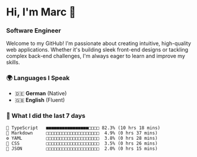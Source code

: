 # Hi, I'm Marc 👋 
### Software Engineer

Welcome to my GitHub! I'm passionate about creating intuitive, high-quality web applications. Whether it's building sleek front-end designs or tackling complex back-end challenges, I'm always eager to learn and improve my skills.  

### 🌍 Languages I Speak  
- 🇩🇪 **German** (Native)  
- 🇬🇧 **English** (Fluent)

### 🤯 What I did the last 7 days

```
🔷 TypeScript   ■■■■■■■■■■■■■■■■□□□□ 82.3% (10 hrs 18 mins)
📝 Markdown     □□□□□□□□□□□□□□□□□□□□  4.9% (0 hrs 37 mins)
⚙️ YAML         □□□□□□□□□□□□□□□□□□□□  3.8% (0 hrs 28 mins)
🎨 CSS          □□□□□□□□□□□□□□□□□□□□  3.5% (0 hrs 26 mins)
📄 JSON         □□□□□□□□□□□□□□□□□□□□  2.0% (0 hrs 15 mins)
```